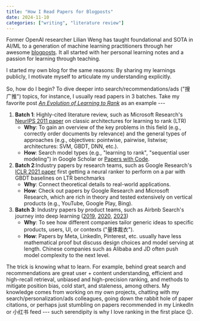 ```yaml
---
title: "How I Read Papers for Blogposts"
date: 2024-11-10
categories: ["writing", "literature review"]
---
```


Former OpenAI researcher Lilian Weng has taught foundational and SOTA in AI/ML to a generation of machine learning practitioners through her awesome [blogposts](https://lilianweng.github.io/faq/). It all started with her personal learning notes and a passion for learning through teaching.

I started my own blog for the same reasons: By sharing my learnings publicly, I motivate myself to articulate my understanding explicitly. 

So, how do I begin? To dive deeper into search/recommendations/ads ("搜广推") topics, for instance, I usually read papers in 3 batches. Take my favorite post [*An Evolution of Learning to Rank*](https://www.yuan-meng.com/posts/ltr/) as an example --- 

1. **Batch 1**: Highly-cited literature review, such as Microsoft Research's [ NeurIPS 2011 paper](https://www.semanticscholar.org/paper/A-Short-Introduction-to-Learning-to-Rank-Li/d74a1419d75e8743eb7e3da2bb425340c7753342) on classic architectures for learning to rank (LTR)
   - **Why**: To gain an overview of the key problems in this field (e.g., correctly order documents by relevance) and the general types of approaches (e.g., objectives: pointwise, pairwise, listwise; architectures: SVM, GBDT, DNN, etc.).
   - **How**: Search model types (e.g., "learning to rank", "sequential user modeling") in Google Scholar or [Papers with Code](https://paperswithcode.com/).
2. **Batch 2**:Industry papers by research teams, such as Google Research's [ICLR 2021 paper](https://research.google/pubs/are-neural-rankers-still-outperformed-by-gradient-boosted-decision-trees/) first getting a neural ranker to perform on a par with GBDT baselines on LTR benchmarks 
   - **Why**: Connect theoretical details to real-world applications.
   - **How**: Check out papers by Google Research and Microsoft Research, which are rich in theory and tested extensively on vertical products (e.g., YouTube, Google Play, Bing).
3. **Batch 3**: Industry papers by product teams, such as Airbnb Search's journey into deep learning ([2019](https://arxiv.org/pdf/1810.09591), [2020](https://arxiv.org/pdf/2002.05515), [2023](https://arxiv.org/pdf/2305.18431))
   - **Why**: To see how different companies tailor generic ideas to specific products, users, UI, or contexts ("量体裁衣").
   - **How**: Papers by Meta, LinkedIn, Pinterest, etc. usually have less mathematical proof but discuss design choices and model serving at length. Chinese companies such as Alibaba and JD often push model complexity to the next level.

The trick is knowing what to learn. For example, behind great search and recommendations are great user + content understanding, efficient and high-recall retrieval, unbiased and high-precision ranking, and methods to mitigate position bias, cold start, and staleness, among others. My knowledge comes from working on my own projects, chatting with my search/personalization/ads colleagues, going down the rabbit hole of paper citations, or perhaps just stumbling on papers recommended in my LinkedIn or 小红书 feed --- such serendipity is why I love ranking in the first place 😉.
